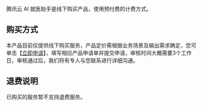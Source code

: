 腾讯云 AI 就医助手是线下购买产品，使用预付费的计费方式。
## 购买方式
本产品目前仅提供线下购买服务，产品定价需根据业务场景及输出需求确定，您可单击【[立即申请](https://cloud.tencent.com/apply/p/cjjobm6vaen)】，填写相应产品申请单并提交申请，审核时间大概需要3个工作日，审核通过后，我们将有专人与您联系进行详细沟通。
## 退费说明
已购买的服务暂不支持退费服务。

